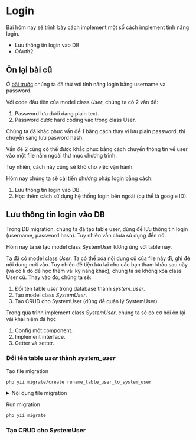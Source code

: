 # Login

Bài hôm nay sẽ trình bày cách implement một số cách implement tính năng login.
* Lưu thông tin login vào DB
* OAuth2

## Ôn lại bài cũ

Ở [bài trước](../07.Login/README.md) chúng ta đã thử với tính năng login bằng username và password.

Với code đầu tiên của model class *User*, chúng ta có 2 vấn đề:
1. Password lưu dưới dạng plain text.
2. Password được hard coding vào trong class User.

Chúng ta đã khắc phục vấn đề 1 bằng cách thay vì lưu plain password, thì chuyển sang lưu pasword hash.

Vấn đề 2 cũng có thể được khắc phục bằng cách chuyển thông tin về user vào một file nằm ngoài thư mục chương trình.

Tuy nhiên, cách này cũng sẽ khó cho việc vận hành.

Hôm nay chúng ta sẽ cải tiến phương pháp login bằng cách:
1. Lưu thông tin login vào DB.
2. Học thêm cách sử dụng hệ thống login bên ngoài (cụ thể là google ID).

## Lưu thông tin login vào DB

Trong DB migration, chúng ta đã tạo table user, dùng để lưu thông tin login (username, password hash). Tuy nhiên vẫn chưa sử dụng đến nó.

Hôm nay ta sẽ tạo model class SystemUser tương ứng với table này.

Ta đã có model class *User*. Ta có thể xóa nội dung cũ của file này đi, ghi đè nội dung mới vào. Tuy nhiên để tiện lưu lại cho các bạn tham khảo sau này (và có lí do để học thêm vài kỹ năng khác), chúng ta sẽ không xóa class User cũ. Thay vào đó, chúng ta sẽ:
1. Đổi tên table *user* trong database thành *system_user*.
2. Tạo model class *SystemUser*.
3. Tạo CRUD cho SystemUser (dùng để quản lý SystemUser).

Trong qúa trình implement class *SystemUser*, chúng ta sẽ có cơ hội ôn lại vài khái niệm đã học
1. Config một component.
2. Implement interface.
3. Getter và setter.

### Đổi tên table *user* thành *system_user*

Tạo file migration
```shell
php yii migrate/create rename_table_user_to_system_user
```

<details>
  <summary>Nội dung file migration</summary>

  ```php
    class m201011_083305_rename_table_user_to_system_user extends Migration
    {
        public function safeUp()
        {
            $this->renameTable('user', 'system_user');
        }

        public function safeDown()
        {
            $this->renameTable('system_user', 'user');
        }
    }
  ```
</details>

Run migration
```shell
php yii migrate
```

### Tạo CRUD cho SystemUser